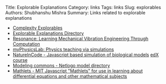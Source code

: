 Title: Explorable Explanations
Category: links
Tags: links
Slug: explorables
Authors: Shubhanshu Mishra
Summary: Links related to explorable explanations


* [Complexity Explorables](http://www.complexity-explorables.org/explorables/)
* [Explorable Explanations Directory](https://explorabl.es/)
* [Resonance: Learning Mechanical Vibration Engineering Through Computation](https://moorepants.github.io/resonance/)
* [myPhysicsLab: Physics teaching via simulations](https://www.myphysicslab.com/)
* [NatureInCode - Javascript based simulation of biological models](http://www.natureincode.com/) [edX course](https://www.edx.org/course/nature-in-code-biology-in-javascript)
* [Modeling commons - Netlogo model directory](http://modelingcommons.org)
* [Mathlets - MIT Javascript "Mathlets" for use in learning about differential equations and other mathematical subjects](https://mathlets.org/)
